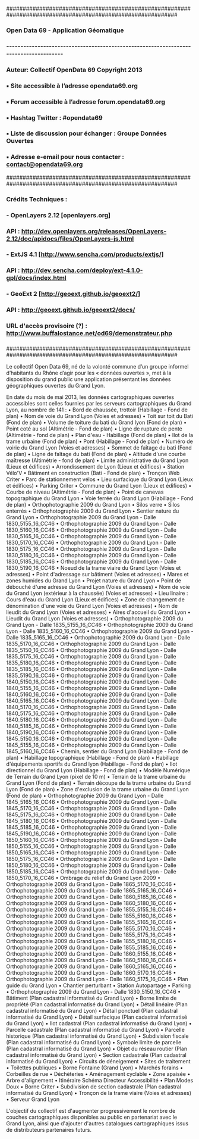 ############################################################################################################
### Open Data 69 - Application Géomatique
### -------------------------------------------------------------------------------------
### Auteur: Collectif OpenData 69 Copyright 2013
### 	 ▪	Site accessible à l’adresse opendata69.org
### 	 ▪	Forum accessible à l’adresse forum.opendata69.org
### 	 ▪	Hashtag Twitter : #opendata69
### 	 ▪	Liste de discussion pour échanger : Groupe Données Ouvertes
###   	 ▪	Adresse e-email pour nous contacter : contact@opendata69.org
############################################################################################################
###  Crédits Techniques : 
###  					- OpenLayers 2.12 [openlayers.org]
###						API : http://dev.openlayers.org/releases/OpenLayers-2.12/doc/apidocs/files/OpenLayers-js.html
###					- ExtJS 4.1 [http://www.sencha.com/products/extjs/]
###						API : http://dev.sencha.com/deploy/ext-4.1.0-gpl/docs/index.html
###					- GeoExt 2 [http://geoext.github.io/geoext2/]
###						API : http://geoext.github.io/geoext2/docs/
###
###	URL d'accès provisoire (?) : http://www.buffalostance.net/od69/demonstrateur.php
###
############################################################################################################

Le collectif Open Data 69, né de la volonté commune d’un groupe informel d’habitants du Rhône d’agir pour les 
« données ouvertes », met à la disposition du grand public une application présentant les données géographiques ouvertes du 
Grand Lyon.

En date du mois de mai 2013, les données cartographiques ouvertes accessibles sont celles fournies par les serveurs cartographiques 
du Grand Lyon, au nombre de 141 :
•	Bord de chaussée, trottoir (Habillage - Fond de plan)
•	Nom de voie du Grand Lyon (Voies et adresses)
•	Toit sur toit du Bati (Fond de plan)
•	Volume de toiture du bati du Grand lyon (Fond de plan)
•	Point coté au sol (Altimétrie - Fond de plan)
•	Ligne de rupture de pente (Altimétrie - fond de plan)
•	Plan d'eau - Habillage (Fond de plan)
•	Ilot de la trame urbaine (Fond de plan)
•	Pont (Habillage - Fond de plan)
•	Numéro de voirie du Grand Lyon (Voies et adresses)
•	Sommet de faîtage du bati (Fond de plan)
•	Ligne de faîtage du bati (Fond de plan)
•	Altitude d'une courbe maîtresse (Altimétrie - fond de plan)
•	Limite administrative du Grand Lyon (Lieux et édifices)
•	Arrondissement de Lyon (Lieux et édifices)
•	Station Vélo'V
•	Bâtiment en construction (Bati - Fond de plan)
•	Tronçon Web Criter
•	Parc de stationnement vélos
•	Lieu surfacique du Grand Lyon (Lieux et édifices)
•	Parking Criter
•	Commune du Grand Lyon (Lieux et édifices)
•	Courbe de niveau (Altimétrie - Fond de plan)
•	Point de canevas topographique du Grand Lyon
•	Voie ferrée du Grand Lyon (Habillage - Fond de plan)
•	Orthophotographie 2009 du Grand Lyon
•	Silos verre
•	Silos enterrés
•	Orthophotographie 2009 du Grand Lyon
•	Sentier nature du Grand Lyon
•	Orthophotographie 2009 du Grand Lyon - Dalle 1830_5155_16_CC46
•	Orthophotographie 2009 du Grand Lyon - Dalle 1830_5160_16_CC46
•	Orthophotographie 2009 du Grand Lyon - Dalle 1830_5165_16_CC46
•	Orthophotographie 2009 du Grand Lyon - Dalle 1830_5170_16_CC46
•	Orthophotographie 2009 du Grand Lyon - Dalle 1830_5175_16_CC46
•	Orthophotographie 2009 du Grand Lyon - Dalle 1830_5180_16_CC46
•	Orthophotographie 2009 du Grand Lyon - Dalle 1830_5185_16_CC46
•	Orthophotographie 2009 du Grand Lyon - Dalle 1830_5190_16_CC46
•	Noeud de la trame viaire du Grand Lyon (Voies et adresses)
•	Point d'adressage sur bâtiment (Voies et adresses)
•	Mares et zones humides du Grand Lyon
•	Projet nature du Grand Lyon
•	Point de débouché d'une adresse du Grand Lyon (Voies et adresses)
•	Nom de voie du Grand Lyon (extérieur à la chaussée) (Voies et adresses)
•	Lieu linaire : Cours d'eau du Grand Lyon (Lieux et édifices)
•	Zone de changement de dénomination d'une voie du Grand Lyon (Voies et adresses)
•	Nom de lieudit du Grand Lyon (Voies et adresses)
•	Aires d'accueil du Grand Lyon
•	Lieudit du Grand Lyon (Voies et adresses)
•	Orthophotographie 2009 du Grand Lyon - Dalle 1835_5155_16_CC46
•	Orthophotographie 2009 du Grand Lyon - Dalle 1835_5160_16_CC46
•	Orthophotographie 2009 du Grand Lyon - Dalle 1835_5165_16_CC46
•	Orthophotographie 2009 du Grand Lyon - Dalle 1835_5170_16_CC46
•	Orthophotographie 2009 du Grand Lyon - Dalle 1835_5150_16_CC46
•	Orthophotographie 2009 du Grand Lyon - Dalle 1835_5175_16_CC46
•	Orthophotographie 2009 du Grand Lyon - Dalle 1835_5180_16_CC46
•	Orthophotographie 2009 du Grand Lyon - Dalle 1835_5185_16_CC46
•	Orthophotographie 2009 du Grand Lyon - Dalle 1835_5190_16_CC46
•	Orthophotographie 2009 du Grand Lyon - Dalle 1840_5150_16_CC46
•	Orthophotographie 2009 du Grand Lyon - Dalle 1840_5155_16_CC46
•	Orthophotographie 2009 du Grand Lyon - Dalle 1840_5160_16_CC46
•	Orthophotographie 2009 du Grand Lyon - Dalle 1840_5165_16_CC46
•	Orthophotographie 2009 du Grand Lyon - Dalle 1840_5170_16_CC46
•	Orthophotographie 2009 du Grand Lyon - Dalle 1840_5175_16_CC46
•	Orthophotographie 2009 du Grand Lyon - Dalle 1840_5180_16_CC46
•	Orthophotographie 2009 du Grand Lyon - Dalle 1840_5185_16_CC46
•	Orthophotographie 2009 du Grand Lyon - Dalle 1840_5190_16_CC46
•	Orthophotographie 2009 du Grand Lyon - Dalle 1845_5150_16_CC46
•	Orthophotographie 2009 du Grand Lyon - Dalle 1845_5155_16_CC46
•	Orthophotographie 2009 du Grand Lyon - Dalle 1845_5160_16_CC46
•	Chemin, sentier du Grand Lyon (Habillage - Fond de plan)
•	Habillage topographique (Habillage - Fond de plan)
•	Habillage d'équipements sportifs du Grand lyon (Habillage - Fond de plan)
•	Ilot directionnel  du Grand Lyon (Habillage - Fond de plan)
•	Modèle Numérique de Terrain du Grand Lyon (pixel de 10 m)
•	Terrain de la trame urbaine du Grand Lyon (Fond de plan)
•	Terrain découpe de la trame urbaine du Grand Lyon (Fond de plan)
•	Zone d'exclusion de la trame urbaine du Grand Lyon (Fond de plan)
•	Orthophotographie 2009 du Grand Lyon - Dalle 1845_5165_16_CC46
•	Orthophotographie 2009 du Grand Lyon - Dalle 1845_5170_16_CC46
•	Orthophotographie 2009 du Grand Lyon - Dalle 1845_5175_16_CC46
•	Orthophotographie 2009 du Grand Lyon - Dalle 1845_5180_16_CC46
•	Orthophotographie 2009 du Grand Lyon - Dalle 1845_5185_16_CC46
•	Orthophotographie 2009 du Grand Lyon - Dalle 1845_5190_16_CC46
•	Orthophotographie 2009 du Grand Lyon - Dalle 1850_5160_16_CC46
•	Orthophotographie 2009 du Grand Lyon - Dalle 1850_5155_16_CC46
•	Orthophotographie 2009 du Grand Lyon - Dalle 1850_5165_16_CC46
•	Orthophotographie 2009 du Grand Lyon - Dalle 1850_5175_16_CC46
•	Orthophotographie 2009 du Grand Lyon - Dalle 1850_5180_16_CC46
•	Orthophotographie 2009 du Grand Lyon - Dalle 1850_5185_16_CC46
•	Orthophotographie 2009 du Grand Lyon - Dalle 1850_5170_16_CC46
•	Ombrage du relief du Grand Lyon 2009
•	Orthophotographie 2009 du Grand Lyon - Dalle 1865_5170_16_CC46
•	Orthophotographie 2009 du Grand Lyon - Dalle 1865_5165_16_CC46
•	Orthophotographie 2009 du Grand Lyon - Dalle 1860_5185_16_CC46
•	Orthophotographie 2009 du Grand Lyon - Dalle 1860_5180_16_CC46
•	Orthophotographie 2009 du Grand Lyon - Dalle 1855_5155_16_CC46
•	Orthophotographie 2009 du Grand Lyon - Dalle 1855_5160_16_CC46
•	Orthophotographie 2009 du Grand Lyon - Dalle 1855_5165_16_CC46
•	Orthophotographie 2009 du Grand Lyon - Dalle 1855_5170_16_CC46
•	Orthophotographie 2009 du Grand Lyon - Dalle 1855_5175_16_CC46
•	Orthophotographie 2009 du Grand Lyon - Dalle 1855_5180_16_CC46
•	Orthophotographie 2009 du Grand Lyon - Dalle 1855_5185_16_CC46
•	Orthophotographie 2009 du Grand Lyon - Dalle 1860_5155_16_CC46
•	Orthophotographie 2009 du Grand Lyon - Dalle 1860_5160_16_CC46
•	Orthophotographie 2009 du Grand Lyon - Dalle 1860_5165_16_CC46
•	Orthophotographie 2009 du Grand Lyon - Dalle 1860_5170_16_CC46
•	Orthophotographie 2009 du Grand Lyon - Dalle 1860_5175_16_CC46
•	Plan guide du Grand Lyon
•	Chantier perturbant
•	Station Autopartage
•	Parking
•	Orthophotographie 2009 du Grand Lyon - Dalle 1830_5150_16_CC46
•	Bâtiment (Plan cadastral informatisé du Grand Lyon)
•	Borne limite de propriété (Plan cadastral informatisé du Grand Lyon)
•	Détail linéaire (Plan cadastral informatisé du Grand Lyon)
•	Détail ponctuel (Plan cadastral informatisé du Grand Lyon)
•	Détail surfacique (Plan cadastral informatisé du Grand Lyon)
•	Ilot cadastral (Plan cadastral informatisé du Grand Lyon)
•	Parcelle cadastrale (Plan cadastral informatisé du Grand Lyon)
•	Parcelle historique (Plan cadastral informatisé du Grand Lyon)
•	Subdivision fiscale (Plan cadastral informatisé du Grand Lyon)
•	Symbole limite de parcelle (Plan cadastral informatisé du Grand Lyon)
•	Objet du réseau routier (Plan cadastral informatisé du Grand Lyon)
•	Section cadastrale (Plan cadastral informatisé du Grand Lyon)
•	Circuits de déneigement
•	Sites de traitement
•	Toilettes publiques
•	Borne Fontaine (Grand Lyon)
•	Marchés forains
•	Corbeilles de rue
•	Déchèteries
•	Aménagement cyclable
•	Zone apaisée
•	Arbre d'alignement
•	Itinéraire Schéma Directeur Accessibilité
•	Plan Modes Doux
•	Borne Criter
•	Subdivision de section cadastrale (Plan cadastral informatisé du Grand Lyon)
•	Tronçon de la trame viaire (Voies et adresses)
•	Serveur Grand Lyon

L'objectif du collectif est d'augmenter progressivement le nombre de couches cartographiques disponibles au public en partenariat avec le Grand Lyon, ainsi que d'ajouter d'autres catalogues cartographiques issus de distributeurs partenaires futurs. 


